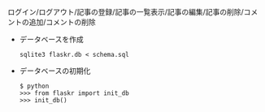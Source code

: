 ログイン/ログアウト/記事の登録/記事の一覧表示/記事の編集/記事の削除/コメントの追加/コメントの削除

- データベースを作成
  ```
  sqlite3 flaskr.db < schema.sql
  ```

- データベースの初期化
  ```
  $ python
  >>> from flaskr import init_db
  >>> init_db()
  ```
